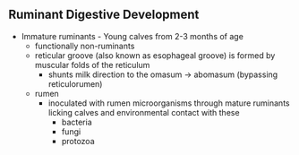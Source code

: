 ## Ruminant Digestive Development
- Immature ruminants
		- Young calves from 2-3 months of age
	- functionally non-ruminants
	-  reticular groove (also known as esophageal groove) is formed by muscular folds of the reticulum
		- shunts milk direction to the omasum -> abomasum (bypassing reticulorumen)
	- rumen
		- inoculated with rumen microorganisms through mature ruminants licking calves and environmental contact with these
			- bacteria
			- fungi
			- protozoa